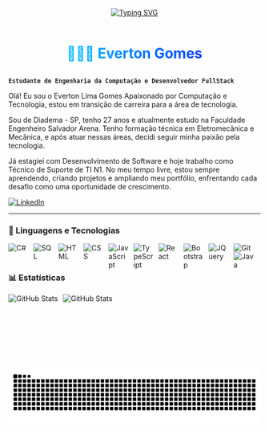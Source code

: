 <div align="center">
  <a href="https://git.io/typing-svg">
    <img src="https://readme-typing-svg.demolab.com?font=Fira+Code&weight=500&size=32&pause=1000&color=00BFFF&center=true&vCenter=true&random=false&width=524&lines=%E2%8A%B9+Bem+Vindo+ao+meu+perfil+%E2%8A%B9+" alt="Typing SVG">
  </a>
</div>

<img align="center" alt="" src="./src/header-gif.gif">

<h1 align="center" style="color: #0ff; background: linear-gradient(90deg, #0ff, #00f);
  -webkit-background-clip: text; -webkit-text-fill-color: transparent;">
  👨🏼‍💻 <strong>Everton Gomes</strong>

 </p> 
  
</h1>


**`Estudante de Engenharia da Computação e Desenvolvedor FullStack`**

Olá! Eu sou o Everton Lima Gomes
Apaixonado por Computação e Tecnologia, estou em transição de carreira para a área de tecnologia.

Sou de Diadema - SP, tenho 27 anos e atualmente estudo na Faculdade Engenheiro Salvador Arena. Tenho formação técnica em Eletromecânica e Mecânica, e após atuar nessas áreas, decidi seguir minha paixão pela tecnologia.

Já estagiei com Desenvolvimento de Software e hoje trabalho como Técnico de Suporte de TI N1. No meu tempo livre, estou sempre aprendendo, criando projetos e ampliando meu portfólio, enfrentando cada desafio como uma oportunidade de crescimento.


<p align="left">
   <a href="https://www.linkedin.com/in/everton-lima-gomes/">
        <img 
            alt="LinkedIn" 
            title="Meu LinkedIn!" 
            src="https://custom-icon-badges.demolab.com/github/followers/EvertonLG?color=236ad3&labelColor=1155ba&style=for-the-badge&logo=github&label=Linkedin&logoColor=white"
        />
    </a>
    
</p>

---

### 🤖 Linguagens e Tecnologias
<img 
    align="left" 
    alt="C#"
    title="C Sharp" 
    width="40px" 
    style="padding-right: 10px;" 
    src= "https://cdn.jsdelivr.net/gh/devicons/devicon@latest/icons/csharp/csharp-original.svg"
/>
     
 <img 
    align="left" 
    alt="SQL"
    title="SQL" 
    width="40px" 
    style="padding-right: 10px;" 
    src= "https://cdn.jsdelivr.net/gh/devicons/devicon@latest/icons/azuresqldatabase/azuresqldatabase-original.svg" />
          
         

<img 
    align="left" 
    alt="HTML"
    title="HTML" 
    width="40px" 
    style="padding-right: 10px;" 
    src="https://cdn.jsdelivr.net/gh/devicons/devicon@latest/icons/html5/html5-original.svg" 
/>
<img 
    align="left" 
    alt="CSS" 
    title="CSS"
    width="40px" 
    style="padding-right: 10px;" 
    src="https://cdn.jsdelivr.net/gh/devicons/devicon@latest/icons/css3/css3-original.svg" 
/>
<img 
    align="left" 
    alt="JavaScript" 
    title="JavaScript"
    width="40px" 
    style="padding-right: 10px;" 
    src="https://cdn.jsdelivr.net/gh/devicons/devicon@latest/icons/javascript/javascript-original.svg" 
/>
<img 
    align="left" 
    alt="TypeScript"
    title="TypeScript" 
    width="40px" 
    style="padding-right: 10px;" 
    src="https://cdn.jsdelivr.net/gh/devicons/devicon@latest/icons/typescript/typescript-original.svg" 
/>
<img 
    align="left" 
    alt="React"
    title="React" 
    width="40px" 
    style="padding-right: 10px;" 
    src="https://cdn.jsdelivr.net/gh/devicons/devicon@latest/icons/react/react-original.svg" 
/>

<img 
    align="left" 
    alt="Bootstrap"
    title="Bootstrap" 
    width="40px" 
    style="padding-right: 10px;" 
    src="https://cdn.jsdelivr.net/gh/devicons/devicon@latest/icons/bootstrap/bootstrap-original.svg" 
/>

<img 
    align="left" 
    alt="JQuery" 
    title="JQuery"
    width="40px" 
    style="padding-right: 10px;" 
    src="https://cdn.jsdelivr.net/gh/devicons/devicon@latest/icons/jquery/jquery-original.svg" 
/>
<img 
    align="left" 
    alt="Git" 
    title="Git"
    width="40px" 
    style="padding-right: 10px;" 
    src="https://cdn.jsdelivr.net/gh/devicons/devicon@latest/icons/git/git-original.svg" 
/>
<img 
    align="left" 
    alt="Java" 
    title="Java"
    width="40px" 
    style="padding-right: 10px;" 
    src= "https://cdn.jsdelivr.net/gh/devicons/devicon@latest/icons/java/java-original.svg" 
    />
         

<br/>
<br/>

### 📊 Estatísticas
  <img
  align="left" 
      alt="GitHub Stats" 
      height="150" 
        style="padding-right: 10px;"
src="https://github-readme-stats.vercel.app/api?username=EvertonLG&show_icons=true&theme=tokyonight&include_all_commits=true&locale=pt-br"
  />
<img 
      align="left" 
      alt="GitHub Stats" 
      height="150" 
        style="padding-right: 10px;" 
      src="https://github-readme-stats.vercel.app/api/top-langs/?username=evertonlg&theme=tokyonight&layout=compact&custom_title=Tecnologias&langs_count=7" 
  />
</p>
<picture align="center">
  <source media="(prefers-color-scheme: dark)" srcset="https://raw.githubusercontent.com/EvertonLG/EvertonLG/output/github-contribution-grid-snake-dark.svg">
  <source media="(prefers-color-scheme: light)" srcset="https://raw.githubusercontent.com/EvertonLG/EvertonLG/output/github-contribution-grid-snake-dark.svg">
  <img align="center" alt="github contribution grid snake animation" src="https://raw.githubusercontent.com/EvertonLG/EvertonLG/output/github-contribution-grid-snake.svg">
</picture>
